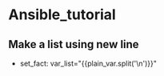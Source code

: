 # Ansible_tutorial
Make a list using new line
----------------------------
- set_fact: var_list="{{plain_var.split('\n')}}"
